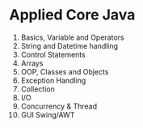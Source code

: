 # Applied Core Java

1. Basics, Variable and Operators
1. String and Datetime handling
1. Control Statements
1. Arrays  
1. OOP, Classes and Objects
1. Exception Handling
1. Collection
1. I/O
1. Concurrency & Thread 
1. GUI Swing/AWT

